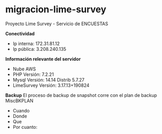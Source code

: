 # migracion-lime-survey
Proyecto Lime Survey - Servicio de ENCUESTAS

**Conectividad**
* Ip interna: 172.31.81.12
* Ip pública: 3.208.240.135

**Información relevante del servidor**
* Nube AWS
* PHP Versión: 7.2.21
* Mysql  Versión: 14.14 Distrib 5.7.27
* LimeSurvey Versión: 3.17.13+190824

**Backup**
El proceso de backup de snapshot corre con el plan de backup MiscBKPLAN

* Cuando
* Donde
* Que
* Por cuanto:
